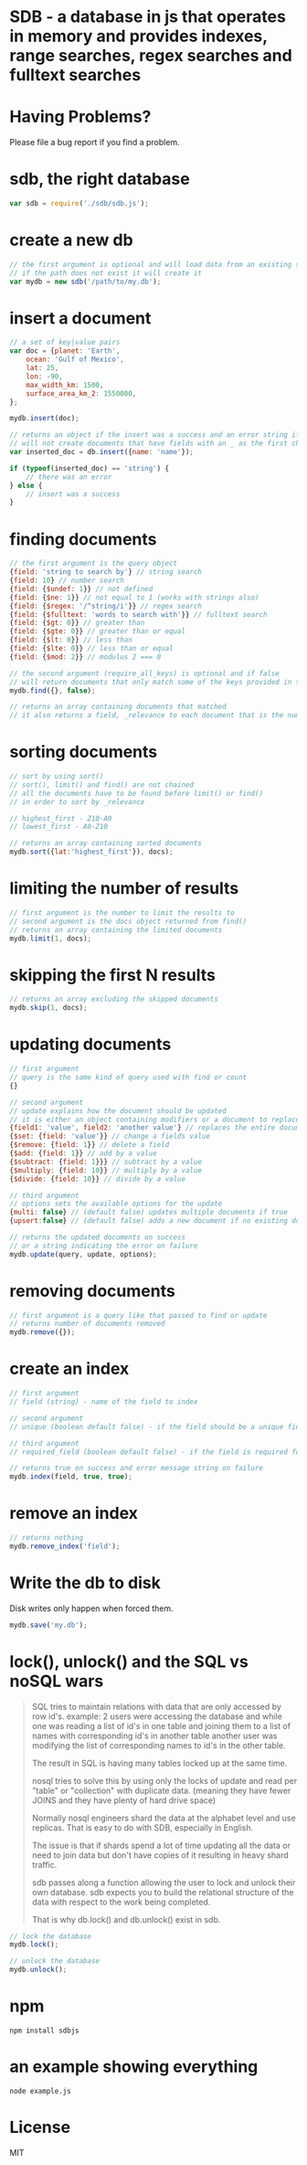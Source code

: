 # SDB - a database in js that operates in memory and provides indexes, range searches, regex searches and fulltext searches

# Having Problems?
Please file a bug report if you find a problem.

# sdb, the right database
```javascript
var sdb = require('./sdb/sdb.js');
```

# create a new db
```javascript
// the first argument is optional and will load data from an existing save
// if the path does not exist it will create it
var mydb = new sdb('/path/to/my.db');
```

# insert a document
```javascript
// a set of key|value pairs
var doc = {planet: 'Earth',
	ocean: 'Gulf of Mexico',
	lat: 25,
	lon: -90,
	max_width_km: 1500,
	surface_area_km_2: 1550000,
};

mydb.insert(doc);
```

```javascript
// returns an object if the insert was a success and an error string if the insert was a failure
// will not create documents that have fields with an _ as the first character
var inserted_doc = db.insert({name: 'name'});

if (typeof(inserted_doc) == 'string') {
	// there was an error
} else {
	// insert was a success
}
```

# finding documents
```javascript
// the first argument is the query object
{field: 'string to search by'} // string search
{field: 10} // number search
{field: {$undef: 1}} // not defined
{field: {$ne: 1}} // not equal to 1 (works with strings also)
{field: {$regex: '/^string/i'}} // regex search
{field: {$fulltext: 'words to search with'}} // fulltext search
{field: {$gt: 0}} // greater than
{field: {$gte: 0}} // greater than or equal
{field: {$lt: 0}} // less than
{field: {$lte: 0}} // less than or equal
{field: {$mod: 2}} // modulus 2 === 0
```

```javascript
// the second argument (require_all_keys) is optional and if false
// will return documents that only match some of the keys provided in the query
mydb.find({}, false);

// returns an array containing documents that matched
// it also returns a field, _relevance to each document that is the number of matched fields
```

# sorting documents
```javascript
// sort by using sort()
// sort(), limit() and find() are not chained
// all the documents have to be found before limit() or find()
// in order to sort by _relevance

// highest_first - Z10-A0
// lowest_first - A0-Z10

// returns an array containing sorted documents
mydb.sort({lat:'highest_first'}), docs);
```

# limiting the number of results
```javascript
// first argument is the number to limit the results to
// second argument is the docs object returned from find()
// returns an array containing the limited documents
mydb.limit(1, docs);
```

# skipping the first N results
```javascript
// returns an array excluding the skipped documents
mydb.skip(1, docs);
```

# updating documents
```javascript
// first argument
// query is the same kind of query used with find or count
{}
```

```javascript
// second argument
// update explains how the document should be updated
// it is either an object containing modifiers or a document to replace the documents found using the query
{field1: 'value', field2: 'another value'} // replaces the entire document except _id
{$set: {field: 'value'}} // change a fields value
{$remove: {field: 1}} // delete a field
{$add: {field: 1}} // add by a value
{$subtract: {field: 1}}} // subtract by a value
{$multiply: {field: 10}} // multiply by a value
{$divide: {field: 10}} // divide by a value
```

```javascript
// third argument
// options sets the available options for the update
{multi: false} // (default false) updates multiple documents if true
{upsert:false} // (default false) adds a new document if no existing document matches if true
```

```javascript
// returns the updated documents on success
// or a string indicating the error on failure
mydb.update(query, update, options);
```

# removing documents
```javascript
// first argument is a query like that passed to find or update
// returns number of documents removed
mydb.remove({});
```

# create an index
```javascript
// first argument
// field (string) - name of the field to index

// second argument
// unique (boolean default false) - if the field should be a unique field

// third argument
// required_field (boolean default false) - if the field is required for an insert and cannot be removed with $remove

// returns true on success and error message string on failure
mydb.index(field, true, true);
```

# remove an index
```javascript
// returns nothing
mydb.remove_index('field');
```

# Write the db to disk

Disk writes only happen when forced them.

```javascript
mydb.save('my.db');
```

# lock(), unlock() and the SQL vs noSQL wars
> SQL tries to maintain relations with data that are only accessed by row id's.
> example:
> 2 users were accessing the database and while one was
> reading a list of id's in one table and joining them to a list of
> names with corresponding id's in another table another user was
> modifying the list of corresponding names to id's in the other table.
>
> The result in SQL is having many tables locked up at the same time.
> 
> nosql tries to solve this by using only the locks
> of update and read per "table" or "collection" with duplicate data.
> (meaning they have fewer JOINS and they have plenty of hard drive space)
>
> Normally nosql engineers shard the data at the alphabet level and use replicas.
> That is easy to do with SDB, especially in English.
> 
> The issue is that if shards spend a lot of time updating all the data
> or need to join data but don't have copies of it resulting in heavy shard traffic.
> 
> sdb passes along a function allowing
> the user to lock and unlock their own database.
> sdb expects you to build the relational structure of the data
> with respect to the work being completed.
> 
> That is why db.lock() and db.unlock() exist in sdb.

```javascript
// lock the database
mydb.lock();

// unlock the database
mydb.unlock();
```

# npm
`npm install sdbjs`

# an example showing everything
`node example.js`

# License
MIT

